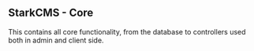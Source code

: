 ## StarkCMS - Core

This contains all core functionality, from the database to controllers used both in admin and client side.

